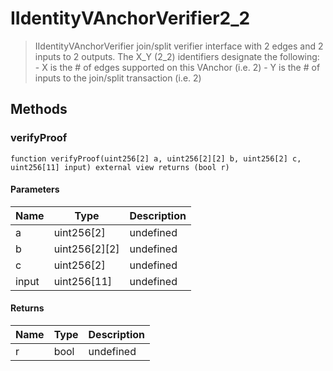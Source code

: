 # IIdentityVAnchorVerifier2_2



> IIdentityVAnchorVerifier join/split verifier interface with 2 edges and 2 inputs to 2 outputs. The X_Y (2_2) identifiers designate the following: - X is the # of edges supported on this VAnchor (i.e. 2) - Y is the # of inputs to the join/split transaction (i.e. 2)





## Methods

### verifyProof

```solidity
function verifyProof(uint256[2] a, uint256[2][2] b, uint256[2] c, uint256[11] input) external view returns (bool r)
```





#### Parameters

| Name | Type | Description |
|---|---|---|
| a | uint256[2] | undefined
| b | uint256[2][2] | undefined
| c | uint256[2] | undefined
| input | uint256[11] | undefined

#### Returns

| Name | Type | Description |
|---|---|---|
| r | bool | undefined




